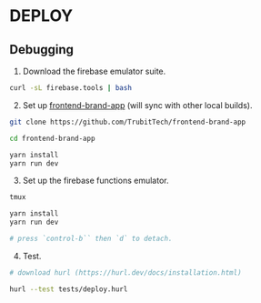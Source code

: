 # DEPLOY

## Debugging

1. Download the firebase emulator suite.

```sh
curl -sL firebase.tools | bash
```

2. Set up [frontend-brand-app](https://github.com/TrubitTech/frontend-brand-app) (will sync with other local builds).

```sh
git clone https://github.com/TrubitTech/frontend-brand-app

cd frontend-brand-app

yarn install
yarn run dev
```

3. Set up the firebase functions emulator.

```sh
tmux

yarn install
yarn run dev

# press `control-b`` then `d` to detach.
```

4. Test.

```sh
# download hurl (https://hurl.dev/docs/installation.html)

hurl --test tests/deploy.hurl
```
